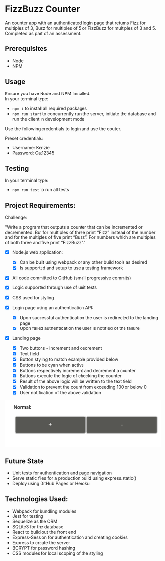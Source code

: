 # FizzBuzz Counter

An counter app with an authenticated login page that returns Fizz for multiples of 3, Buzz for multiples of 5 or FizzBuzz for multiples of 3 and 5.
Completed as part of an assessment.

## Prerequisites

- Node
- NPM

## Usage

Ensure you have Node and NPM installed.  
In your terminal type:

- `npm i` to install all required packages
- `npm run start` to concurrently run the server, initiate the database and run the client in development mode

Use the following credentials to login and use the couter.

Preset credentials:

- Username: Kenzie
- Password: Cat12345

## Testing

In your terminal type:

- `npm run test` to run all tests

## Project Requirements:

Challenge:

"Write a program that outputs a counter that can be incremented or decremented. But for multiples
of three print “Fizz” instead of the number and for the multiples of five print “Buzz”. For numbers
which are multiples of both three and five print “FizzBuzz”."

- [x] Node.js web application:
  - [x] Can be built using webpack or any other build tools as desired
  - [x] Is supported and setup to use a testing framework
- [x] All code committed to GitHub (small progressive commits)
- [x] Logic supported through use of unit tests
- [x] CSS used for styling

- [x] Login page using an authentication API:

  - [x] Upon successful authentication the user is redirected to the landing page
  - [x] Upon failed authentication the user is notified of the failure

- [x] Landing page:

  - [x] Two buttons - increment and decrement
  - [x] Text field
  - [x] Button styling to match example provided below
  - [x] Buttons to be cyan when active
  - [x] Buttons respectively increment and decrement a counter
  - [x] Buttons execute the logic of checking the counter
  - [x] Result of the above logic will be written to the text field
  - [x] Validation to prevent the count from exceeding 100 or below 0
  - [x] User notification of the above validation

![Provided example of button styling](./public/button-example.png)

## Future State

- Unit tests for authentication and page navigation
- Serve static files for a production build using express.static()
- Deploy using GitHub Pages or Heroku

## Technologies Used:

- Webpack for bundling modules
- Jest for testing
- Sequelize as the ORM
- SQLite3 for the database
- React to build out the front end
- Express-Session for authentication and creating cookies
- Express to create the server
- BCRYPT for password hashing
- CSS modules for local scoping of the styling
